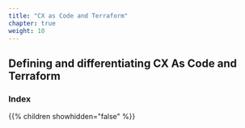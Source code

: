 ```yaml
---
title: "CX as Code and Terraform"
chapter: true
weight: 10
---
```


## Defining and differentiating CX As Code and Terraform
### Index
{{% children showhidden="false" %}}

